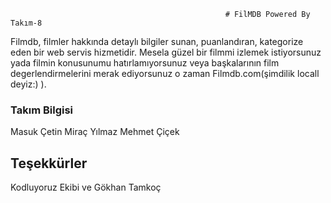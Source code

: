                                                     # FilMDB Powered By Takım-8
Filmdb, filmler hakkında detaylı bilgiler sunan, puanlandıran, kategorize eden bir web servis hizmetidir. Mesela güzel bir filmmi izlemek istiyorsunuz yada filmin konusunumu hatırlamıyorsunuz veya başkalarının film degerlendirmelerini merak ediyorsunuz o zaman Filmdb.com(şimdilik locall deyiz:) ).

### Takım Bilgisi
Masuk Çetin
Miraç Yılmaz
Mehmet Çiçek

## Teşekkürler
Kodluyoruz Ekibi ve Gökhan Tamkoç
